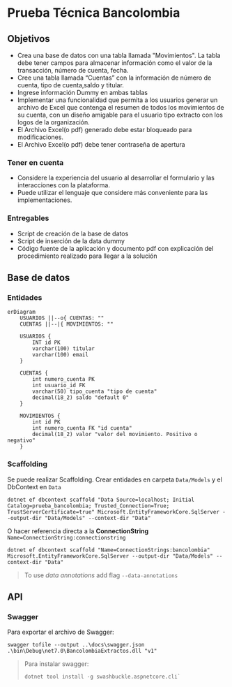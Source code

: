 ﻿# Prueba Técnica Bancolombia

## Objetivos

- Crea una base de datos con una tabla llamada "Movimientos". La tabla debe tener campos para almacenar información como
  el valor de la transacción, número de cuenta, fecha.
- Cree una tabla llamada “Cuentas” con la información de número de cuenta, tipo de cuenta,saldo y titular.
- Ingrese información Dummy en ambas tablas
- Implementar una funcionalidad que permita a los usuarios generar un archivo de Excel que contenga el resumen de todos
  los movimientos de su cuenta, con un diseño amigable para el usuario tipo extracto con los logos de la organización.
- El Archivo Excel(o pdf) generado debe estar bloqueado para modificaciones.
- El Archivo Excel(o pdf) debe tener contraseña de apertura

### Tener en cuenta

- Considere la experiencia del usuario al desarrollar el formulario y las interacciones con la plataforma.
- Puede utilizar el lenguaje que considere más conveniente para las implementaciones.

### Entregables

- Script de creación de la base de datos
- Script de inserción de la data dummy
- Código fuente de la aplicación y documento pdf con explicación del procedimiento realizado para llegar a la solución

## Base de datos

### Entidades

```mermaid
erDiagram
    USUARIOS ||--o{ CUENTAS: ""
    CUENTAS ||--|{ MOVIMIENTOS: ""

    USUARIOS {
        INT id PK
        varchar(100) titular
        varchar(100) email
    }

    CUENTAS {
        int numero_cuenta PK
        int usuario_id FK
        varchar(50) tipo_cuenta "tipo de cuenta"
        decimal(18_2) saldo "default 0"
    }

    MOVIMIENTOS {
        int id PK
        int numero_cuenta FK "id cuenta"
        decimal(18_2) valor "valor del movimiento. Positivo o negativo"
    }
```

### Scaffolding

Se puede realizar Scaffolding. Crear entidades en carpeta `Data/Models` y el DbContext en `Data`

```dotnetcli
dotnet ef dbcontext scaffold "Data Source=localhost; Initial Catalog=prueba_bancolombia; Trusted_Connection=True; TrustServerCertificate=true" Microsoft.EntityFrameworkCore.SqlServer --output-dir "Data/Models" --context-dir "Data"
```

O hacer referencia directa a la **ConnectionString** `Name=ConnectionString:connectionstring`

```dotnetcli
dotnet ef dbcontext scaffold "Name=ConnectionStrings:bancolombia" Microsoft.EntityFrameworkCore.SqlServer --output-dir "Data/Models" --context-dir "Data"
```

> To use _data annotations_ add flag `--data-annotations`

## API

### Swagger

Para exportar el archivo de Swagger:

```dotnetcli
swagger tofile --output ..\docs\swagger.json .\bin\Debug\net7.0\BancolombiaExtractos.dll "v1" 
```

> Para instalar swagger:
> ```dotnetcli
> dotnet tool install -g swashbuckle.aspnetcore.cli`
> ```
> 